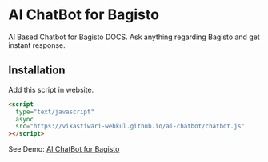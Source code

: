 # AI ChatBot for Bagisto

AI Based Chatbot for Bagisto DOCS. Ask anything regarding Bagisto and get instant response.

## Installation

Add this script in website.

```html
<script
  type="text/javascript"
  async
  src="https://vikastiwari-webkul.github.io/ai-chatbot/chatbot.js"
></script>
```

See Demo: [AI ChatBot for Bagisto](https://vikastiwari-webkul.github.io/ai-chatbot/demo.html)
